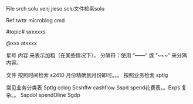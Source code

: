 File srch solu   venj jieso solu文件检索solu


Ref twttr microblog cmd

#topic#      sxxxxxs

@xxx     atxxxx

星号 内容 来表示加粗（在某些情况下）。
分隔符：使用 “——” 或 “~~~” 来分隔内容。



文件 按照时间检索     s2410   月份精确到月份即可。。。
按照业务检索   sptlg

常见业务分类表
Sptlg   cclog
Scshflw   cashflow
Sspd  spend花费表。。Exps 复杂。。
Sspdol   spendOline 
Sgdp


